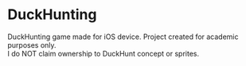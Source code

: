 DuckHunting
===========

DuckHunting game made for iOS device.  Project created for academic purposes only.  
I do NOT claim ownership to DuckHunt concept or sprites. 
